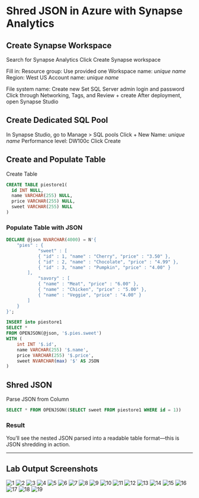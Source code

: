 # Shred JSON in Azure with Synapse Analytics

## Create Synapse Workspace
Search for Synapse Analytics
Click Create Synapse workspace

Fill in:
Resource group: Use provided one
Workspace name: *unique name*
Region: West US
Account name: *unique name*

File system name: Create new
Set SQL Server admin login and password
Click through Networking, Tags, and Review + create
After deployment, open Synapse Studio

## Create Dedicated SQL Pool
In Synapse Studio, go to Manage > SQL pools
Click + New
Name: *unique name* 
Performance level: DW100c
Click Create

## Create and Populate Table
Create Table
```sql
CREATE TABLE piestore1(
  id INT NULL,
  name VARCHAR(255) NULL,
  price VARCHAR(255) NULL,
  sweet VARCHAR(255) NULL
)
```
### Populate Table with JSON
```sql
DECLARE @json NVARCHAR(4000) = N'{ 
    "pies" : {
            "sweet" : [
            { "id" : 1, "name" : "Cherry", "price" : "3.50" },
            { "id" : 2, "name" : "Chocolate", "price" : "4.99" },
            { "id" : 3, "name" : "Pumpkin", "price" : "4.00" }
        ],
            "savory" : [
            { "name" : "Meat", "price" : "6.00" },
            { "name" : "Chicken", "price" : "5.00" },
            { "name" : "Veggie", "price" : "4.00" }
        ]
    }
}';

INSERT into piestore1
SELECT *
FROM OPENJSON(@json, '$.pies.sweet')
WITH (
    int INT '$.id',
    name VARCHAR(255) '$.name',
    price VARCHAR(255) '$.price',
    sweet NVARCHAR(max) '$' AS JSON
)

```
## Shred JSON
Parse JSON from Column
```sql
SELECT * FROM OPENJSON((SELECT sweet FROM piestore1 WHERE id = 1))
```
### Result
You’ll see the nested JSON parsed into a readable table format—this is JSON shredding in action.

---

## Lab Output Screenshots

![1](https://github.com/user-attachments/assets/155bead1-4498-46b5-ba85-aa75e9abac85)
![2](https://github.com/user-attachments/assets/c49d0805-03ef-4df0-9557-e6ed5d9c88e5)
![3](https://github.com/user-attachments/assets/e3a8e4cf-93e7-4aa9-9fde-3af69e2b3ce0)
![4](https://github.com/user-attachments/assets/c20e00a6-dc29-45ba-bbf3-1b73aeebad88)
![5](https://github.com/user-attachments/assets/92fe1ccf-35e4-46a0-baf8-2257ccdb5761)
![6](https://github.com/user-attachments/assets/5f96b72e-0e1f-4914-a676-9a339a245903)
![7](https://github.com/user-attachments/assets/0e37e247-2092-4a91-bf4d-e0bc853148bd)
![8](https://github.com/user-attachments/assets/a963b145-4fa2-46d1-a3ee-fa934b6fd758)
![9](https://github.com/user-attachments/assets/16cdcaf9-b3a9-4377-9f4d-53b3eecc0370)
![10](https://github.com/user-attachments/assets/d8e04da4-e26d-4ff5-bb08-72afc786084a)
![11](https://github.com/user-attachments/assets/476846aa-0e9e-4eed-8ef7-fa8e2cc6dc9e)
![12](https://github.com/user-attachments/assets/999f7cdd-bcdc-46d3-879f-7e8c7da2d606)
![13](https://github.com/user-attachments/assets/2827fc95-4fba-4fcc-99b6-d945482e7fcd)
![14](https://github.com/user-attachments/assets/4e9c2dbc-ac52-429a-af5f-a3bfb075a8a0)
![15](https://github.com/user-attachments/assets/c92a3b11-eb2e-4c99-afb7-9948112b8c96)
![16](https://github.com/user-attachments/assets/648da2c8-f3fc-43ae-886b-2486636a44f9)
![17](https://github.com/user-attachments/assets/42962d9b-c64f-41da-905b-5a30a4fe0762)
![18](https://github.com/user-attachments/assets/8693e834-34f5-4dd5-9b85-cb5e70d722d2)
![19](https://github.com/user-attachments/assets/cfdc01fd-048a-4e50-a3ff-d98d88a0d629)
